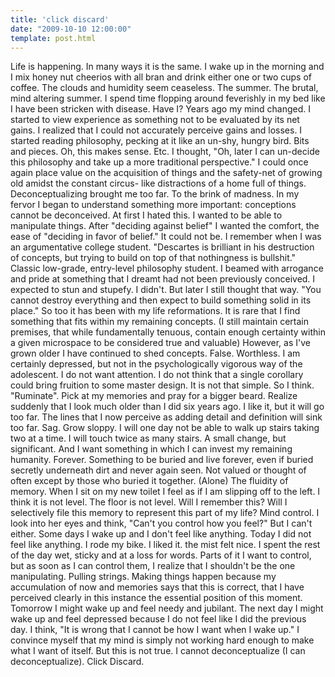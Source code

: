 ```yaml
---
title: 'click discard'
date: "2009-10-10 12:00:00"
template: post.html
---
```


Life is happening. In many ways it is the same. I wake up in the morning and I mix honey nut cheerios with all bran and drink either one or two cups of coffee. The clouds and humidity seem ceaseless. The summer. The brutal, mind altering summer. I spend time flopping around feverishly in my bed like I have been stricken with disease. Have I? Years ago my mind changed. I started to view experience as something not to be evaluated by its net gains. I realized that I could not accurately perceive gains and losses. I started reading philosophy, pecking at it like an un-shy, hungry bird. Bits and pieces. Oh, this makes sense. Etc. I thought, "Oh, later I can un-decide this philosophy and take up a more traditional perspective." I could once again place value on the acquisition of things and the safety-net of growing old amidst the constant circus- like distractions of a home full of things. Deconceptualizing brought me too far. To the brink of madness. In my fervor I began to understand something more important: conceptions cannot be deconceived. At first I hated this. I wanted to be able to manipulate things. After "deciding against belief" I wanted the comfort, the ease of "deciding in favor of belief." It could not be. I remember when I was an argumentative college student. "Descartes is brilliant in his destruction of concepts, but trying to build on top of that nothingness is bullshit." Classic low-grade, entry-level philosophy student. I beamed with arrogance and pride at something that I dreamt had not been previously conceived. I expected to stun and stupefy. I didn't. But later I still thought that way. "You cannot destroy everything and then expect to build something solid in its place." So too it has been with my life reformations. It is rare that I find something that fits within my remaining concepts. (I still maintain certain premises, that while fundamentally tenuous, contain enough certainty within a given microspace to be considered true and valuable) However, as I've grown older I have continued to shed concepts. False. Worthless. I am certainly depressed, but not in the psychologically vigorous way of the adolescent. I do not want attention. I do not think that a single corollary could bring fruition to some master design. It is not that simple. So I think. "Ruminate". Pick at my memories and pray for a bigger beard. Realize suddenly that I look much older than I did six years ago. I like it, but it will go too far. The lines that I now perceive as adding detail and definition will sink too far. Sag. Grow sloppy. I will one day not be able to walk up stairs taking two at a time. I will touch twice as many stairs. A small change, but significant. And I want something in which I can invest my remaining humanity. Forever. Something to be buried and live forever, even if buried secretly underneath dirt and never again seen. Not valued or thought of often except by those who buried it together. (Alone) The fluidity of memory. When I sit on my new toilet I feel as if I am slipping off to the left. I think it is not level. The floor is not level. Will I remember this? Will I selectively file this memory to represent this part of my life? Mind control. I look into her eyes and think, "Can't you control how you feel?" But I can't either. Some days I wake up and I don't feel like anything. Today I did not feel like anything. I rode my bike. I liked it. the mist felt nice. I spent the rest of the day wet, sticky and at a loss for words. Parts of it I want to control, but as soon as I can control them, I realize that I shouldn't be the one manipulating. Pulling strings. Making things happen because my accumulation of now and memories says that this is correct, that I have perceived clearly in this instance the essential position of this moment. Tomorrow I might wake up and feel needy and jubilant. The next day I might wake up and feel depressed because I do not feel like I did the previous day. I think, "It is wrong that I cannot be how I want when I wake up." I convince myself that my mind is simply not working hard enough to make what I want of itself. But this is not true. I cannot deconceptualize (I can deconceptualize). Click Discard.